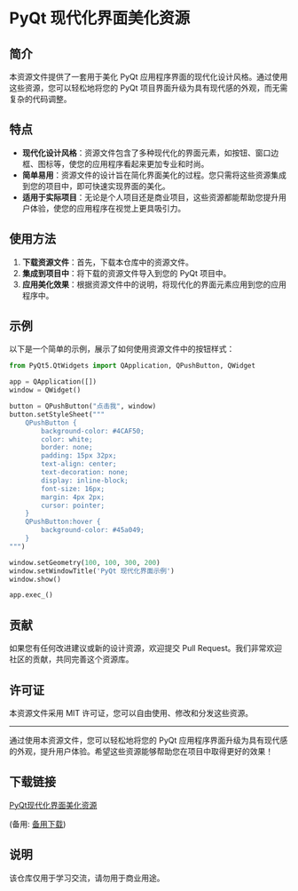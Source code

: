 # PyQt 现代化界面美化资源

## 简介

本资源文件提供了一套用于美化 PyQt 应用程序界面的现代化设计风格。通过使用这些资源，您可以轻松地将您的 PyQt 项目界面升级为具有现代感的外观，而无需复杂的代码调整。

## 特点

- **现代化设计风格**：资源文件包含了多种现代化的界面元素，如按钮、窗口边框、图标等，使您的应用程序看起来更加专业和时尚。
- **简单易用**：资源文件的设计旨在简化界面美化的过程。您只需将这些资源集成到您的项目中，即可快速实现界面的美化。
- **适用于实际项目**：无论是个人项目还是商业项目，这些资源都能帮助您提升用户体验，使您的应用程序在视觉上更具吸引力。

## 使用方法

1. **下载资源文件**：首先，下载本仓库中的资源文件。
2. **集成到项目中**：将下载的资源文件导入到您的 PyQt 项目中。
3. **应用美化效果**：根据资源文件中的说明，将现代化的界面元素应用到您的应用程序中。

## 示例

以下是一个简单的示例，展示了如何使用资源文件中的按钮样式：

```python
from PyQt5.QtWidgets import QApplication, QPushButton, QWidget

app = QApplication([])
window = QWidget()

button = QPushButton("点击我", window)
button.setStyleSheet("""
    QPushButton {
        background-color: #4CAF50;
        color: white;
        border: none;
        padding: 15px 32px;
        text-align: center;
        text-decoration: none;
        display: inline-block;
        font-size: 16px;
        margin: 4px 2px;
        cursor: pointer;
    }
    QPushButton:hover {
        background-color: #45a049;
    }
""")

window.setGeometry(100, 100, 300, 200)
window.setWindowTitle('PyQt 现代化界面示例')
window.show()

app.exec_()
```

## 贡献

如果您有任何改进建议或新的设计资源，欢迎提交 Pull Request。我们非常欢迎社区的贡献，共同完善这个资源库。

## 许可证

本资源文件采用 MIT 许可证，您可以自由使用、修改和分发这些资源。

---

通过使用本资源文件，您可以轻松地将您的 PyQt 应用程序界面升级为具有现代感的外观，提升用户体验。希望这些资源能够帮助您在项目中取得更好的效果！

## 下载链接
[PyQt现代化界面美化资源](https://pan.quark.cn/s/af89e85755bf) 

(备用: [备用下载](https://pan.baidu.com/s/1NDRlpEc9RLzrpv76Dnb45A?pwd=1234))

## 说明

该仓库仅用于学习交流，请勿用于商业用途。
